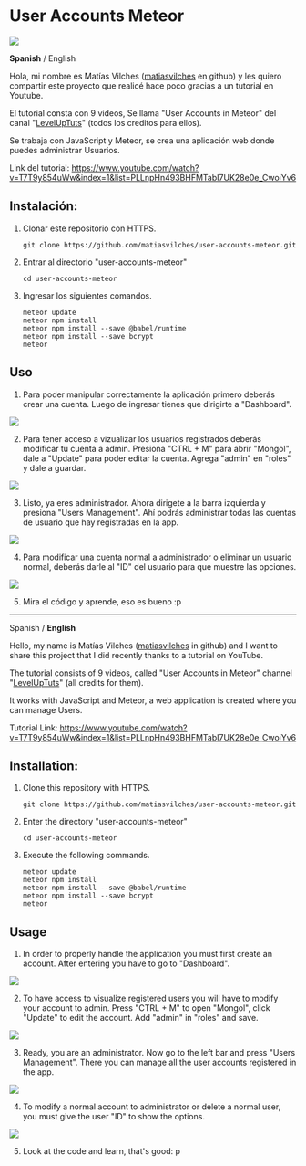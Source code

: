User Accounts Meteor
=============

![](users-home.png)

**Spanish** / English

Hola, mi nombre es Matías Vilches ([matiasvilches](https://github.com/matiasvilches) en github) y les quiero compartir este proyecto que realicé hace poco gracias a un tutorial en Youtube.

El tutorial consta con 9 videos, Se llama "User Accounts in Meteor" del canal "[LevelUpTuts](https://www.youtube.com/channel/UCyU5wkjgQYGRB0hIHMwm2Sg)" (todos los creditos para ellos).

Se trabaja con JavaScript y Meteor, se crea una aplicación web donde puedes administrar Usuarios.

Link del tutorial: https://www.youtube.com/watch?v=T7T9y854uWw&index=1&list=PLLnpHn493BHFMTabI7UK28e0e_CwoiYv6

Instalación:
------------
1. Clonar este repositorio con HTTPS.
  	```
  	git clone https://github.com/matiasvilches/user-accounts-meteor.git
  	```

2. Entrar al directorio "user-accounts-meteor"
  	```
  	cd user-accounts-meteor
  	```

3. Ingresar los siguientes comandos.
  	```
  	meteor update
  	meteor npm install
  	meteor npm install --save @babel/runtime
  	meteor npm install --save bcrypt
  	meteor
  	```

Uso
----

1. Para poder manipular correctamente la aplicación primero deberás crear una cuenta. Luego de ingresar tienes que dirigirte a "Dashboard".

![](users-1.png)

2. Para tener acceso a vizualizar los usuarios registrados deberás modificar tu cuenta a admin. Presiona "CTRL + M" para abrir "Mongol", dale a "Update" para poder editar la cuenta. Agrega "admin" en "roles" y dale a guardar.

![](users-2.png)

3. Listo, ya eres administrador. Ahora dirigete a la barra izquierda y presiona "Users Management". Ahí podrás administrar todas las cuentas de usuario que hay registradas en la app.

![](users-3.png)

4. Para modificar una cuenta normal a administrador o eliminar un usuario normal, deberás darle al "ID" del usuario para que muestre las opciones.

![](users-4.png)

5. Mira el código y aprende, eso es bueno :p

---

Spanish / **English**

Hello, my name is Matías Vilches ([matiasvilches](https://github.com/matiasvilches) in github) and I want to share this project that I did recently thanks to a tutorial on YouTube.

The tutorial consists of 9 videos, called "User Accounts in Meteor" channel "[LevelUpTuts](https://www.youtube.com/channel/UCyU5wkjgQYGRB0hIHMwm2Sg)" (all credits for them).

It works with JavaScript and Meteor, a web application is created where you can manage Users.

Tutorial Link: https://www.youtube.com/watch?v=T7T9y854uWw&index=1&list=PLLnpHn493BHFMTabI7UK28e0e_CwoiYv6

Installation:
------------
1. Clone this repository with HTTPS.
  	```
  	git clone https://github.com/matiasvilches/user-accounts-meteor.git
  	```

2. Enter the directory "user-accounts-meteor"
  	```
  	cd user-accounts-meteor
  	```

3. Execute the following commands.
  	```
  	meteor update
  	meteor npm install
  	meteor npm install --save @babel/runtime
  	meteor npm install --save bcrypt
  	meteor
  	```

Usage
----

1. In order to properly handle the application you must first create an account. After entering you have to go to "Dashboard".

![](users-1.png)

2. To have access to visualize registered users you will have to modify your account to admin. Press "CTRL + M" to open "Mongol", click "Update" to edit the account. Add "admin" in "roles" and save.

![](users-2.png)

3. Ready, you are an administrator. Now go to the left bar and press "Users Management". There you can manage all the user accounts registered in the app.

![](users-3.png)

4. To modify a normal account to administrator or delete a normal user, you must give the user "ID" to show the options.

![](users-4.png)

5. Look at the code and learn, that's good: p
